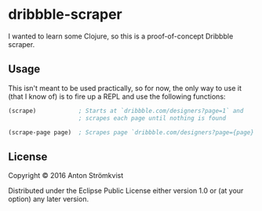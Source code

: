 # dribbble-scraper

I wanted to learn some Clojure, so this is a proof-of-concept Dribbble scraper.

## Usage

This isn't meant to be used practically, so for now, the only way to use it
(that I know of) is to fire up a REPL and use the following functions:

```clojure
(scrape)            ; Starts at `dribbble.com/designers?page=1` and
                    ; scrapes each page until nothing is found

(scrape-page page)  ; Scrapes page `dribbble.com/designers?page={page}`
```

## License

Copyright © 2016 Anton Strömkvist

Distributed under the Eclipse Public License either version 1.0 or (at
your option) any later version.

